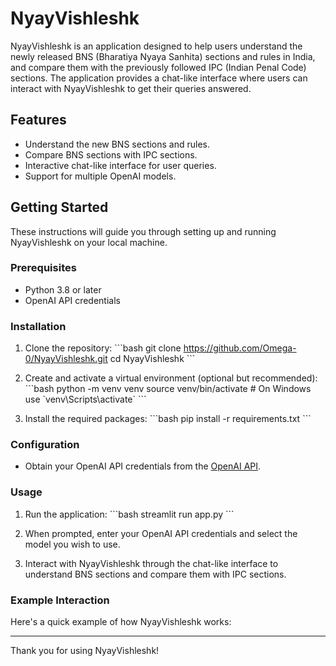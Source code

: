# NyayVishleshk

NyayVishleshk is an application designed to help users understand the newly released BNS (Bharatiya Nyaya Sanhita) sections and rules in India, and compare them with the previously followed IPC (Indian Penal Code) sections. The application provides a chat-like interface where users can interact with NyayVishleshk to get their queries answered.

## Features

- Understand the new BNS sections and rules.
- Compare BNS sections with IPC sections.
- Interactive chat-like interface for user queries.
- Support for multiple OpenAI models.

## Getting Started

These instructions will guide you through setting up and running NyayVishleshk on your local machine.

### Prerequisites

- Python 3.8 or later
- OpenAI API credentials

### Installation

1. Clone the repository:
   \`\`\`bash
   git clone https://github.com/Omega-0/NyayVishleshk.git
   cd NyayVishleshk
   \`\`\`

2. Create and activate a virtual environment (optional but recommended):
   \`\`\`bash
   python -m venv venv
   source venv/bin/activate    # On Windows use \`venv\\Scripts\\activate\`
   \`\`\`

3. Install the required packages:
   \`\`\`bash
   pip install -r requirements.txt
   \`\`\`

### Configuration

- Obtain your OpenAI API credentials from the [OpenAI API](https://beta.openai.com/signup/).


### Usage

1. Run the application:
   \`\`\`bash
   streamlit run app.py
   \`\`\`

2. When prompted, enter your OpenAI API credentials and select the model you wish to use.

3. Interact with NyayVishleshk through the chat-like interface to understand BNS sections and compare them with IPC sections.


### Example Interaction

Here's a quick example of how NyayVishleshk works:


---

Thank you for using NyayVishleshk!